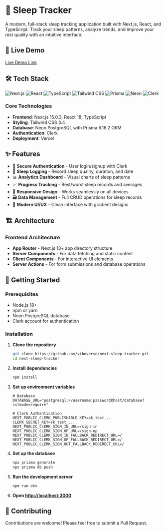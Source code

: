 # 🌙 Sleep Tracker

A modern, full-stack sleep tracking application built with Next.js, React, and TypeScript. Track your sleep patterns, analyze trends, and improve your rest quality with an intuitive interface.

## 🚀 Live Demo

[Live Demo Link](https://next-sleep-tracker-omega.vercel.app/)

## 🛠️ Tech Stack

![Next.js](https://img.shields.io/badge/Next.js-15.5.4-black?style=for-the-badge&logo=next.js)
![React](https://img.shields.io/badge/React-19.1.0-61DAFB?style=for-the-badge&logo=react)
![TypeScript](https://img.shields.io/badge/TypeScript-5-3178C6?style=for-the-badge&logo=typescript)
![Tailwind CSS](https://img.shields.io/badge/Tailwind_CSS-4-38B2AC?style=for-the-badge&logo=tailwind-css)
![Prisma](https://img.shields.io/badge/Prisma-6.16.2-2D3748?style=for-the-badge&logo=prisma)
![Neon](https://img.shields.io/badge/Neon-PostgreSQL-00D9FF?style=for-the-badge&logo=postgresql)
![Clerk](https://img.shields.io/badge/Clerk-Auth-6C47FF?style=for-the-badge)

### Core Technologies

- **Frontend**: Next.js 15.0.3, React 18, TypeScript
- **Styling**: Tailwind CSS 3.4
- **Database**: Neon PostgreSQL with Prisma 6.16.2 ORM
- **Authentication**: Clerk
- **Deployment**: Vercel

## ✨ Features

- 🔐 **Secure Authentication** - User login/signup with Clerk
- 📝 **Sleep Logging** - Record sleep quality, duration, and date
- 📊 **Analytics Dashboard** - Visual charts of sleep patterns
- 📈 **Progress Tracking** - Best/worst sleep records and averages
- 📱 **Responsive Design** - Works seamlessly on all devices
- 🗃️ **Data Management** - Full CRUD operations for sleep records
- 🎨 **Modern UI/UX** - Clean interface with gradient designs

## 🏗️ Architecture

### Frontend Architecture

- **App Router** - Next.js 13+ app directory structure
- **Server Components** - For data fetching and static content
- **Client Components** - For interactive UI elements
- **Server Actions** - For form submissions and database operations

## 🚀 Getting Started

### Prerequisites

- Node.js 18+
- npm or yarn
- Neon PostgreSQL database
- Clerk account for authentication

### Installation

1. **Clone the repository**

   ```bash
   git clone https://github.com/viboverse/next-sleep-tracker.git
   cd next-sleep-tracker
   ```

2. **Install dependencies**

   ```bash
   npm install
   ```

3. **Set up environment variables**

   ```env
   # Database
   DATABASE_URL="postgresql://username:password@host/database?sslmode=require"

   # Clerk Authentication
   NEXT_PUBLIC_CLERK_PUBLISHABLE_KEY=pk_test_...
   CLERK_SECRET_KEY=sk_test_...
   NEXT_PUBLIC_CLERK_SIGN_IN_URL=/sign-in
   NEXT_PUBLIC_CLERK_SIGN_UP_URL=/sign-up
   NEXT_PUBLIC_CLERK_SIGN_IN_FALLBACK_REDIRECT_URL=/
   NEXT_PUBLIC_CLERK_SIGN_UP_FALLBACK_REDIRECT_URL=/
   NEXT_PUBLIC_CLERK_SIGN_OUT_FALLBACK_REDIRECT_URL=/
   ```

4. **Set up the database**

   ```bash
   npx prisma generate
   npx prisma db push
   ```

5. **Run the development server**

   ```bash
   npm run dev
   ```

6. **Open [http://localhost:3000](http://localhost:3000)**

## 🤝 Contributing

Contributions are welcome! Please feel free to submit a Pull Request.
